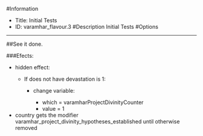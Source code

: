 #Information
 - Title: Initial Tests
 - ID: varamhar_flavour.3
#Description
Initial Tests
#Options

___
##See it done.

###Efects:<ul><li>hidden effect:</li><ul><li>If does not have devastation is 1:</li><ul><li>change variable:</li><ul><li>which = varamharProjectDivinityCounter</li><li>value = 1</li></ul></ul></ul><li>country gets the modifier varamhar_project_divinity_hypotheses_established until otherwise removed</li></ul>
